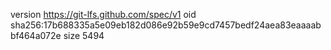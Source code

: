 version https://git-lfs.github.com/spec/v1
oid sha256:17b688335a5e09eb182d086e92b59e9cd7457bedf24aea83eaaaabbf464a072e
size 5494
